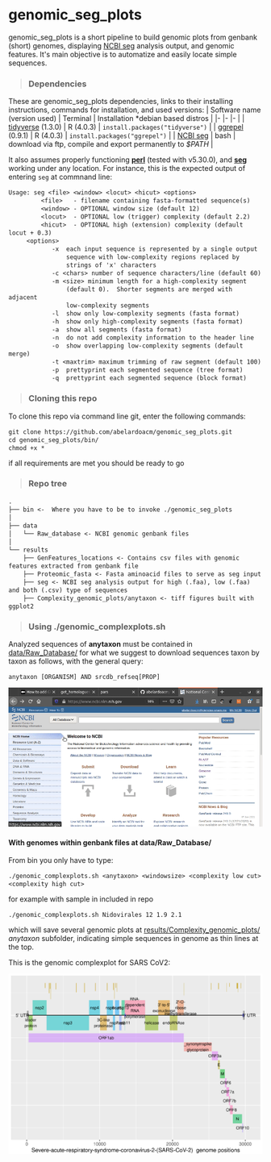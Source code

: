 # genomic_seg_plots
genomic_seg_plots is a short pipeline to build genomic plots from genbank (short) genomes, displaying [NCBI seg](https://www.google.com/url?sa=t&rct=j&q=&esrc=s&source=web&cd=&ved=2ahUKEwjXhqnZxPLwAhXIm-AKHXmoAp4QFjAAegQIBBAD&url=ftp%3A%2F%2Fftp.ncbi.nlm.nih.gov%2Fpub%2Fseg%2Fseg%2F&usg=AOvVaw2s1FT-lfX5HmgPegjJk2tB) analysis output, and genomic features. It's main objective is to automatize and easily locate simple sequences.

>### Dependencies
These are genomic_seg_plots dependencies, links to their installing instructions, commands for installation, and used versions:
 | Software name (version used) 	| Terminal 	| Installation *debian based distros 	|
|-	|-	|-	|
| [tidyverse](https://www.tidyverse.org/) (1.3.0) 	| R (4.0.3) 	| `install.packages("tidyverse")` 	|
| [ggrepel](https://cran.r-project.org/web/packages/ggrepel/index.html) (0.9.1) 	| R (4.0.3) 	| `install.packages("ggrepel")` 	|
| [NCBI seg](https://www.biostars.org/p/424116/) | bash 	| download via ftp, compile and export permanently to *$PATH* |

It also assumes properly functioning [**perl**](https://www.perl.org/) (tested with v5.30.0), and [**seg**](https://www.google.com/url?sa=t&rct=j&q=&esrc=s&source=web&cd=&ved=2ahUKEwjXhqnZxPLwAhXIm-AKHXmoAp4QFjAAegQIBBAD&url=ftp%3A%2F%2Fftp.ncbi.nlm.nih.gov%2Fpub%2Fseg%2Fseg%2F&usg=AOvVaw2s1FT-lfX5HmgPegjJk2tB) working under any location. For instance, this is the expected output of entering `seg` at commnand line:

```
Usage: seg <file> <window> <locut> <hicut> <options>
         <file>   - filename containing fasta-formatted sequence(s) 
         <window> - OPTIONAL window size (default 12) 
         <locut>  - OPTIONAL low (trigger) complexity (default 2.2) 
         <hicut>  - OPTIONAL high (extension) complexity (default locut + 0.3) 
	 <options> 
            -x  each input sequence is represented by a single output 
                sequence with low-complexity regions replaced by 
                strings of 'x' characters 
            -c <chars> number of sequence characters/line (default 60)
            -m <size> minimum length for a high-complexity segment 
                (default 0).  Shorter segments are merged with adjacent 
                low-complexity segments 
            -l  show only low-complexity segments (fasta format) 
            -h  show only high-complexity segments (fasta format) 
            -a  show all segments (fasta format) 
            -n  do not add complexity information to the header line 
            -o  show overlapping low-complexity segments (default merge) 
            -t <maxtrim> maximum trimming of raw segment (default 100) 
            -p  prettyprint each segmented sequence (tree format) 
            -q  prettyprint each segmented sequence (block format)
```
>### Cloning this repo
To clone this repo via command line git, enter the following commands:
```
git clone https://github.com/abelardoacm/genomic_seg_plots.git
cd genomic_seg_plots/bin/
chmod +x *
```
if all requirements are met you should be ready to go

>### Repo tree

``` 
.
├── bin <-  Where you have to be to invoke ./genomic_seg_plots
│
├── data
│   └── Raw_database <- NCBI genomic genbank files 
│
└── results
    ├── GenFeatures_locations <- Contains csv files with genomic features extracted from genbank file
    ├── Proteomic_fasta <- Fasta aminoacid files to serve as seg input
    ├── seg <- NCBI seg analysis output for high (.faa), low (.faa) and both (.csv) type of sequences
    ├── Complexity_genomic_plots/anytaxon <- tiff figures built with ggplot2
```
>### Using ./genomic_complexplots.sh
Analyzed sequences of **anytaxon** must be contained in [data/Raw_Database/](https://github.com/abelardoacm/genomic_seg_plots/tree/main/data/Raw_database) for what we suggest to download sequences taxon by taxon as follows, with the general query:

``` 
anytaxon [ORGANISM] AND srcdb_refseq[PROP]
```

![](https://github.com/abelardoacm/ssDNA_viral_pangenomics/blob/main/Downloadgb.gif)

#### With genomes within genbank files at data/Raw_Database/

From bin you only have to type:
```
./genomic_complexplots.sh <anytaxon> <windowsize> <complexity low cut> <complexity high cut>
```
for example with sample in included in repo
```
./genomic_complexplots.sh Nidovirales 12 1.9 2.1
```
which will save several genomic plots at [results/Complexity_genomic_plots/](https://github.com/abelardoacm/genomic_seg_plots/tree/main/results/Complexity_genomic_plots) *anytaxon* subfolder, indicating simple sequences in genome as thin lines at the top.

This is the genomic complexplot for SARS CoV2:

![](SARSCOV2complexplot.png)

